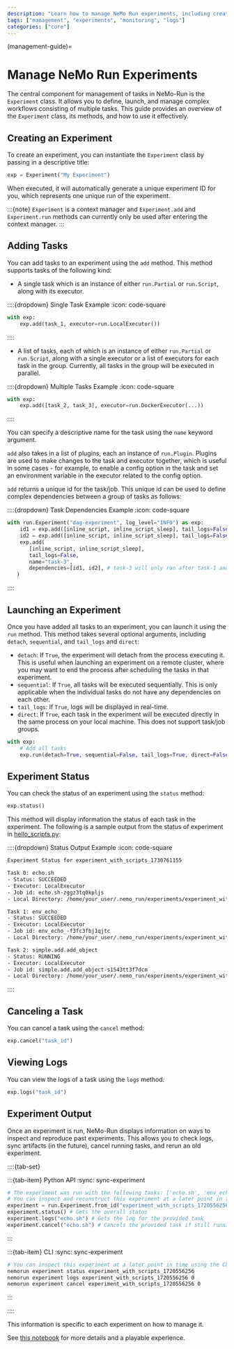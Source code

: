 ```yaml
---
description: "Learn how to manage NeMo Run experiments, including creating experiments, adding tasks, monitoring status, and accessing logs and artifacts."
tags: ["management", "experiments", "monitoring", "logs"]
categories: ["core"]
---
```


(management-guide)=

# Manage NeMo Run Experiments

The central component for management of tasks in NeMo-Run is the `Experiment` class. It allows you to define, launch, and manage complex workflows consisting of multiple tasks. This guide provides an overview of the `Experiment` class, its methods, and how to use it effectively.

## Creating an Experiment

To create an experiment, you can instantiate the `Experiment` class by passing in a descriptive title:

```python
exp = Experiment("My Experiment")
```

When executed, it will automatically generate a unique experiment ID for you, which represents one unique run of the experiment.

:::{note}
`Experiment` is a context manager and `Experiment.add` and `Experiment.run` methods can currently only be used after entering the context manager.
:::

## Adding Tasks

You can add tasks to an experiment using the `add` method. This method supports tasks of the following kind:

- A single task which is an instance of either `run.Partial` or `run.Script`, along with its executor.

::::{dropdown} Single Task Example
:icon: code-square

```python
with exp:
    exp.add(task_1, executor=run.LocalExecutor())
```

::::

- A list of tasks, each of which is an instance of either `run.Partial` or `run.Script`, along with a single executor or a list of executors for each task in the group. Currently, all tasks in the group will be executed in parallel.

::::{dropdown} Multiple Tasks Example
:icon: code-square

```python
with exp:
    exp.add([task_2, task_3], executor=run.DockerExecutor(...))
```

::::

You can specify a descriptive name for the task using the `name` keyword argument.

`add` also takes in a list of plugins, each an instance of `run.Plugin`. Plugins are used to make changes to the task and executor together, which is useful in some cases - for example, to enable a config option in the task and set an environment variable in the executor related to the config option.

`add` returns a unique id for the task/job. This unique id can be used to define complex dependencies between a group of tasks as follows:

::::{dropdown} Task Dependencies Example
:icon: code-square

```python
with run.Experiment("dag-experiment", log_level="INFO") as exp:
    id1 = exp.add([inline_script, inline_script_sleep], tail_logs=False, name="task-1")
    id2 = exp.add([inline_script, inline_script_sleep], tail_logs=False, name="task-2")
    exp.add(
       [inline_script, inline_script_sleep],
       tail_logs=False,
       name="task-3",
       dependencies=[id1, id2], # task-3 will only run after task-1 and task-2 have completed
   )
```

::::

## Launching an Experiment

Once you have added all tasks to an experiment, you can launch it using the `run` method. This method takes several optional arguments, including `detach`, `sequential`, and `tail_logs` and `direct`:

- `detach`: If `True`, the experiment will detach from the process executing it. This is useful when launching an experiment on a remote cluster, where you may want to end the process after scheduling the tasks in that experiment.
- `sequential`: If `True`, all tasks will be executed sequentially. This is only applicable when the individual tasks do not have any dependencies on each other.
- `tail_logs`: If `True`, logs will be displayed in real-time.
- `direct`: If `True`, each task in the experiment will be executed directly in the same process on your local machine. This does not support task/job groups.

```python
with exp:
    # Add all tasks
    exp.run(detach=True, sequential=False, tail_logs=True, direct=False)
```

## Experiment Status

You can check the status of an experiment using the `status` method:

```python
exp.status()
```

This method will display information the status of each task in the experiment. The following is a sample output from the status of experiment in [hello_scripts.py](../../../examples/hello-world/hello_scripts.py):

::::{dropdown} Status Output Example
:icon: code-square

```bash
Experiment Status for experiment_with_scripts_1730761155

Task 0: echo.sh
- Status: SUCCEEDED
- Executor: LocalExecutor
- Job id: echo.sh-zggz3tq0kpljs
- Local Directory: /home/your_user/.nemo_run/experiments/experiment_with_scripts/experiment_with_scripts_1730761155/echo.sh

Task 1: env_echo_
- Status: SUCCEEDED
- Executor: LocalExecutor
- Job id: env_echo_-f3fc3fbj1qjtc
- Local Directory: /home/your_user/.nemo_run/experiments/experiment_with_scripts/experiment_with_scripts_1730761155/env_echo_

Task 2: simple.add.add_object
- Status: RUNNING
- Executor: LocalExecutor
- Job id: simple.add.add_object-s1543tt3f7dcm
- Local Directory: /home/your_user/.nemo_run/experiments/experiment_with_scripts/experiment_with_scripts_1730761155/simple.add.add_object
```

::::

## Canceling a Task

You can cancel a task using the `cancel` method:

```python
exp.cancel("task_id")
```

## Viewing Logs

You can view the logs of a task using the `logs` method:

```python
exp.logs("task_id")
```

## Experiment Output

Once an experiment is run, NeMo-Run displays information on ways to inspect and reproduce past experiments. This allows you to check logs, sync artifacts (in the future), cancel running tasks, and rerun an old experiment.

::::{tab-set}

:::{tab-item} Python API
:sync: sync-experiment

```python
# The experiment was run with the following tasks: ['echo.sh', 'env_echo_', 'simple.add.add_object']
# You can inspect and reconstruct this experiment at a later point in time using:
experiment = run.Experiment.from_id("experiment_with_scripts_1720556256")
experiment.status() # Gets the overall status
experiment.logs("echo.sh") # Gets the log for the provided task
experiment.cancel("echo.sh") # Cancels the provided task if still running
```

:::

:::{tab-item} CLI
:sync: sync-experiment

```bash
# You can inspect this experiment at a later point in time using the CLI as well:
nemorun experiment status experiment_with_scripts_1720556256
nemorun experiment logs experiment_with_scripts_1720556256 0
nemorun experiment cancel experiment_with_scripts_1720556256 0
```

:::

::::

This information is specific to each experiment on how to manage it.

See [this notebook](../../../examples/hello-world/hello_experiments.ipynb) for more details and a playable experience.
